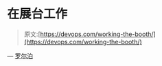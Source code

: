 # 在展台工作

> 原文:[https://devops.com/working-the-booth/](https://devops.com/working-the-booth/)

— [罗尔泊](https://devops.com/author/breselman/)